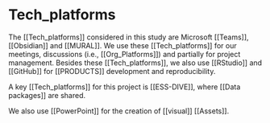 # Tech_platforms 
The [[Tech_platforms]] considered in this study are Microsoft [[Teams]], [[Obsidian]] and [[MURAL]]. We use these [[Tech_platforms]] for our meetings, discussions (i.e., [[Org_Platforms]]) and partially for project management. Besides these [[Tech_platforms]], we also use [[RStudio]] and [[GitHub]] for [[PRODUCTS]] development and reproducibility. 

A key [[Tech_platforms]] for this project is [[ESS-DIVE]], where [[Data packages]] are shared. 

We also use [[PowerPoint]] for the creation of [[visual]] [[Assets]]. 